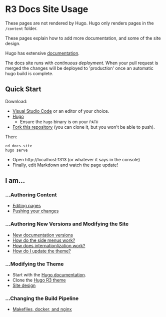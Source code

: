 #  R3 Docs Site Usage

These pages are not rendered by Hugo.  Hugo only renders pages in the `/content` folder.

These pages explain how to add more documentation, and some of the site design.

Hugo has extensive [documentation](https://gohugo.io/getting-started/quick-start/).

The docs site runs with _continuous deployment_.  When your pull request is merged the changes will be deployed to 'production' once an automatic hugo build is complete.

## Quick Start

Download:

* [Visual Studio Code](https://code.visualstudio.com/) or an editor of your choice.
* [Hugo](https://github.com/gohugoio/hugo/releases)
    * Ensure the `hugo` binary is on your `PATH`
* [Fork this repository](https://guides.github.com/activities/forking/) (you can clone it, but you won't be able to push).

Then:

```
cd docs-site
hugo serve
```

* Open http://localhost:1313 (or whatever it says in the console)
* Finally, edit Markdown and watch the page update!

## I am...

### ...Authoring Content

* [Editing pages](editing-pages.md)
* [Pushing your changes](pushing-page-changes.md)

### ...Authoring New Versions and Modifying the Site

* [New documentation versions](new-versions.md)
* [How do the side menus work?](hugo-menus.md)
* [How does internationlization work?](i18n.md)
* [How do I update the theme?](theme.md)

### ...Modifying the Theme

* Start with the [Hugo documentation](https://gohugo.io/documentation/).
* Clone the [Hugo R3 theme](https://github.com/corda/hugo-r3-theme)
* [Site design](site-design.md)

### ...Changing the Build Pipeline

* [Makefiles, docker, and nginx](technical-details.md)